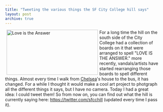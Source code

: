 ```yaml
---
title: "Tweeting the various things the SF City College hill says"
layout: post
archive: true
---
```


<a href="http://jordaneldredge.com/uploads/2008/05/picture-1.png"><img class="alignleft alignnone size-medium wp-image-89" style="float: left; margin-left: 5px; margin-right: 5px;" title="SF City College Hill" src="http://jordaneldredge.com/uploads/2008/05/picture-1-300x148.png" alt="Love is the Answer" width="300" height="148" /></a>For a long time the hill on the south side of the City College had a collection of boards on it that were arranged to spell "LOVE IS THE ANSWER." more recently, vandals/artists have started rearranging those boards to spell different things. Almost every time I walk from <a href="http://www.chelseahollow.com">Chelsea</a>'s house to the bus, it has changed. For a while I thought it would make a cool art project to photgraph all the different things it says, but I have no camera. Today I had a great idea: I could tweet them! So from now on, you can find out what the hill is currently saying here: <a href="https://twitter.com/sfcchill">https://twitter.com/sfcchill</a> (updated every time I pass it).

